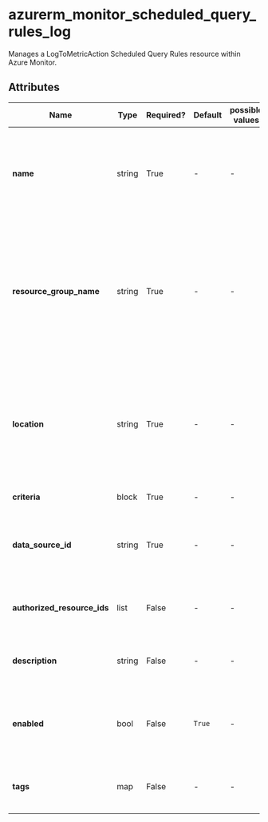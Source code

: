 # azurerm_monitor_scheduled_query_rules_log

Manages a LogToMetricAction Scheduled Query Rules resource within Azure Monitor.

## Attributes

| Name | Type | Required? | Default  | possible values | Description |
| ---- | ---- | --------- | -------- | ----------- | ----------- |
| **name** | string | True | -  |  -  | The name of the scheduled query rule. Changing this forces a new resource to be created. | 
| **resource_group_name** | string | True | -  |  -  | The name of the resource group in which to create the scheduled query rule instance. Changing this forces a new resource to be created. | 
| **location** | string | True | -  |  -  | Specifies the Azure Region where the resource should exist. Changing this forces a new resource to be created. | 
| **criteria** | block | True | -  |  -  | A `criteria` block. | 
| **data_source_id** | string | True | -  |  -  | The resource URI over which log search query is to be run. | 
| **authorized_resource_ids** | list | False | -  |  -  | A list of IDs of Resources referred into query. | 
| **description** | string | False | -  |  -  | The description of the scheduled query rule. | 
| **enabled** | bool | False | `True`  |  -  | Whether this scheduled query rule is enabled. Default is `true`. | 
| **tags** | map | False | -  |  -  | A mapping of tags to assign to the resource. | 

